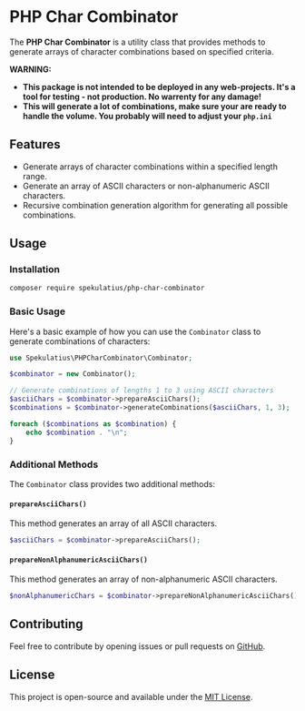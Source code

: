 # PHP Char Combinator

The **PHP Char Combinator** is a utility class that provides methods to generate arrays of character combinations based on specified criteria.

**WARNING:**

- **This package is not intended to be deployed in any web-projects. It's a tool for testing - not production. No warrenty for any damage!**
- **This will generate a lot of combinations, make sure your are ready to handle the volume. You probably will need to adjust your `php.ini`**

## Features

- Generate arrays of character combinations within a specified length range.
- Generate an array of ASCII characters or non-alphanumeric ASCII characters.
- Recursive combination generation algorithm for generating all possible combinations.

## Usage

### Installation

```bash
composer require spekulatius/php-char-combinator
```

### Basic Usage

Here's a basic example of how you can use the `Combinator` class to generate combinations of characters:

```php
use Spekulatius\PHPCharCombinator\Combinator;

$combinator = new Combinator();

// Generate combinations of lengths 1 to 3 using ASCII characters
$asciiChars = $combinator->prepareAsciiChars();
$combinations = $combinator->generateCombinations($asciiChars, 1, 3);

foreach ($combinations as $combination) {
    echo $combination . "\n";
}
```

### Additional Methods

The `Combinator` class provides two additional methods:

#### `prepareAsciiChars()`

This method generates an array of all ASCII characters.

```php
$asciiChars = $combinator->prepareAsciiChars();
```

#### `prepareNonAlphanumericAsciiChars()`

This method generates an array of non-alphanumeric ASCII characters.

```php
$nonAlphanumericChars = $combinator->prepareNonAlphanumericAsciiChars();
```

## Contributing

Feel free to contribute by opening issues or pull requests on [GitHub](https://github.com/spekulatius/php-char-combinator).

## License

This project is open-source and available under the [MIT License](LICENSE).
